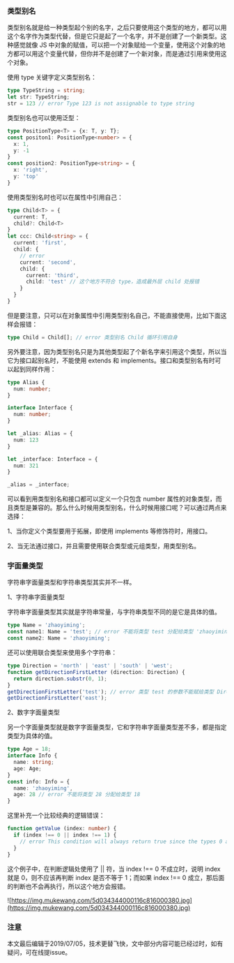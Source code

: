 ### 类型别名

类型别名就是给一种类型起个别的名字，之后只要使用这个类型的地方，都可以用这个名字作为类型代替，但是它只是起了一个名字，并不是创建了一个新类型。这种感觉就像 JS 中对象的赋值，可以把一个对象赋给一个变量，使用这个对象的地方都可以用这个变量代替，但你并不是创建了一个新对象，而是通过引用来使用这个对象。

使用 type 关键字定义类型别名：

``` typescript
type TypeString = string;
let str: TypeString;
str = 123 // error Type 123 is not assignable to type string
```
类型别名也可以使用泛型：

``` typescript
type PositionType<T> = {x: T, y: T};
const positon1: PositionType<number> = {
  x: 1,
  y: -1
}
const position2: PositionType<string> = {
  x: 'right',
  y: 'top'
}
```
使用类型别名时也可以在属性中引用自己：

``` typescript
type Child<T> = {
  current: T,
  child?: Child<T>
}
let ccc: Child<string> = {
  current: 'first',
  child: {
    // error
    current: 'second',
    child: {
      current: 'third',
      child: 'test' // 这个地方不符合 type，造成最外层 child 处报错
    }
  }
}
```
但是要注意，只可以在对象属性中引用类型别名自己，不能直接使用，比如下面这样会报错：

``` typescript
type Child = Child[]; // error 类型别名 Child 循环引用自身
```
另外要注意，因为类型别名只是为其他类型起了个新名字来引用这个类型，所以当它为接口起别名时，不能使用 extends 和 implements。接口和类型别名有时可以起到同样作用：

``` typescript
type Alias {
  num: number;
}

interface Interface {
  num: number;
}

let _alias: Alias = {
  num: 123
}

let _interface: Interface = {
  num: 321
}

_alias = _interface;
```
可以看到用类型别名和接口都可以定义一个只包含 number 属性的对象类型，而且类型是兼容的。那么什么时候用类型别名，什么时候用接口呢？可以通过两点来选择：

1、当你定义个类型要用于拓展，即使用 implements 等修饰符时，用接口。

2、当无法通过接口，并且需要使用联合类型或元组类型，用类型别名。

### 字面量类型

字符串字面量类型和字符串类型其实并不一样。

1、字符串字面量类型

字符串字面量类型其实就是字符串常量，与字符串类型不同的是它是具体的值。

``` typescript
type Name = 'zhaoyiming';
const name1: Name = 'test'; // error 不能将类型 test 分配给类型 'zhaoyiming'
const name2: Name = 'zhaoyiming';
```

还可以使用联合类型来使用多个字符串：

``` typescript
type Direction = 'north' | 'east' | 'south' | 'west';
function getDirectionFirstLetter (direction: Direction) {
  return direction.substr(0, 1);
}
getDirectionFirstLetter('test'); // error 类型 test 的参数不能赋给类型 Direction 的参数
getDirectionFirstLetter('east');
```

2、数字字面量类型

另一个字面量类型就是数字字面量类型，它和字符串字面量类型差不多，都是指定类型为具体的值。

``` typescript
type Age = 18;
interface Info {
  name: string;
  age: Age;
}
const info: Info = {
  name: 'zhaoyiming',
  age: 28 // error 不能将类型 28 分配给类型 18
}
```
这里补充一个比较经典的逻辑错误：

``` typescript
function getValue (index: number) {
  if (index !== 0 || index !== 1) {
    // error This condition will always return true since the types 0 and 1 have no overtap
  }
}
```

这个例子中，在判断逻辑处使用了 || 符，当 index !== 0 不成立时，说明 index 就是 0，则不应该再判断 index 是否不等于 1；而如果 index !== 0 成立，那后面的判断也不会再执行，所以这个地方会报错。

![https://img.mukewang.com/5d034344000116c816000380.jpg](https://img.mukewang.com/5d034344000116c816000380.jpg)

### 注意

本文最后编辑于2019/07/05，技术更替飞快，文中部分内容可能已经过时，如有疑问，可在线提issue。